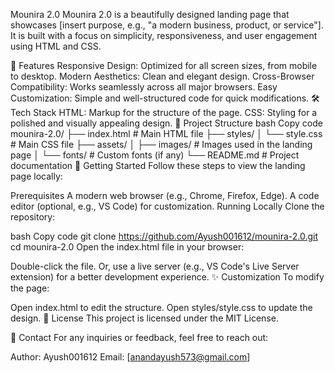 Mounira 2.0
Mounira 2.0 is a beautifully designed landing page that showcases [insert purpose, e.g., "a modern business, product, or service"]. It is built with a focus on simplicity, responsiveness, and user engagement using HTML and CSS.

🌟 Features
Responsive Design: Optimized for all screen sizes, from mobile to desktop.
Modern Aesthetics: Clean and elegant design.
Cross-Browser Compatibility: Works seamlessly across all major browsers.
Easy Customization: Simple and well-structured code for quick modifications.
🛠️ Tech Stack
HTML: Markup for the structure of the page.
CSS: Styling for a polished and visually appealing design.
📂 Project Structure
bash
Copy code
mounira-2.0/
├── index.html             # Main HTML file
├── styles/
│   └── style.css          # Main CSS file
├── assets/
│   ├── images/            # Images used in the landing page
│   └── fonts/             # Custom fonts (if any)
└── README.md              # Project documentation
🚀 Getting Started
Follow these steps to view the landing page locally:

Prerequisites
A modern web browser (e.g., Chrome, Firefox, Edge).
A code editor (optional, e.g., VS Code) for customization.
Running Locally
Clone the repository:

bash
Copy code
git clone https://github.com/Ayush001612/mounira-2.0.git
cd mounira-2.0
Open the index.html file in your browser:

Double-click the file.
Or, use a live server (e.g., VS Code's Live Server extension) for a better development experience.
✨ Customization
To modify the page:

Open index.html to edit the structure.
Open styles/style.css to update the design.
📜 License
This project is licensed under the MIT License.

📧 Contact
For any inquiries or feedback, feel free to reach out:

Author: Ayush001612
Email: [anandayush573@gmail.com]
